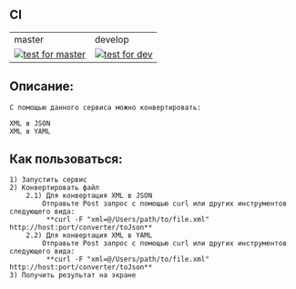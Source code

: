 ## CI
<table>
  <tr><td>master</td><td>develop</td></tr>
  <tr>
    <td><a href="https://github.com/GetRhymes/ConverterXML/actions?query=branch%3Amaster">
      <img src="https://github.com/GetRhymes/ConverterXML/actions/workflows/converter.yml/badge.svg?branch=master" alt="test for master"></a></td>
    <td><a href="https://github.com/GetRhymes/ConverterXML/actions?query=branch%3Adevelop">
      <img src="https://github.com/GetRhymes/ConverterXML/actions/workflows/converter.yml/badge.svg?branch=develop" alt="test for dev"></a></td>
  </tr>
</table>

## Описание:

    С помощью данного сервиса можно конвертировать:
    
    XML в JSON
    XML в YAML

## Как пользоваться:

    1) Запустить сервис
    2) Конвертировать файл
        2.1) Для конвертация XML в JSON
            Отправьте Post запрос с помощью curl или других инструментов следующего вида:
             **curl -F "xml=@/Users/path/to/file.xml" http://host:port/converter/toJson**
        2.2) Для конвертация XML в YAML
            Отправьте Post запрос с помощью curl или других инструментов следующего вида:
             **curl -F "xml=@/Users/path/to/file.xml" http://host:port/converter/toJson**
    3) Получить результат на экране